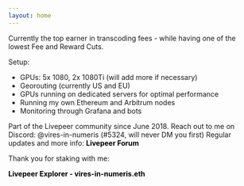 ```yaml
---
layout: home
---
```


Currently the top earner in transcoding fees - while having one of the lowest Fee and Reward Cuts. 

Setup: 
- GPUs: 5x 1080, 2x 1080Ti (will add more if necessary)
- Georouting (currently US and EU)
- GPUs running on dedicated servers for optimal performance
- Running my own Ethereum and Arbitrum nodes
- Monitoring through Grafana and bots

Part of the Livepeer community since June 2018. Reach out to me on Discord: @vires-in-numeris (#5324, will never DM you first)
Regular updates and more info: <a href="https://forum.livepeer.org/t/transcoder-campaign-0x525-with-telegram-bot" style="color: black; font-weight: bold; text-decoration: none;">Livepeer Forum</a>

Thank you for staking with me:

<a href="https://explorer.livepeer.org/accounts/0x525419ff5707190389bfb5c87c375d710f5fcb0e/orchestrating" style="color: black; font-weight: bold; text-decoration: none;">Livepeer Explorer - vires-in-numeris.eth</a>
